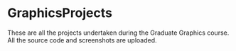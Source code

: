 GraphicsProjects
================
These are all the projects undertaken during the Graduate Graphics course. All the source code and screenshots are uploaded.
